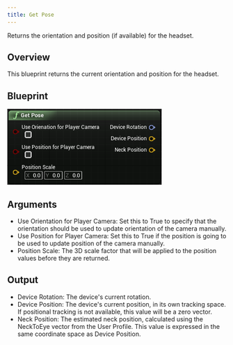 ```yaml
---
title: Get Pose
---
```

Returns the orientation and position (if available) for the headset.

## Overview

This blueprint returns the current orientation and position for the headset. 

## Blueprint

![](/images/documentation-unreal-latest-concepts-unreal-blueprints-get-pose-0.png)  
## Arguments

* Use Orientation for Player Camera: Set this to True to specify that the orientation should be used to update orientation of the camera manually.
* Use Position for Player Camera: Set this to True if the position is going to be used to update position of the camera manually. 
* Position Scale: The 3D scale factor that will be applied to the position values before they are returned.
## Output

* Device Rotation: The device's current rotation. 
* Device Position: The device's current position, in its own tracking space. If positional tracking is not available, this value will be a zero vector.
* Neck Position: The estimated neck position, calculated using the NeckToEye vector from the User Profile. This value is expressed in the same coordinate space as Device Position. 
